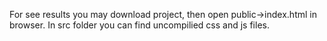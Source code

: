 For see results you may download project, then open public->index.html in browser.
In src folder you can find uncompilied css and js files.
